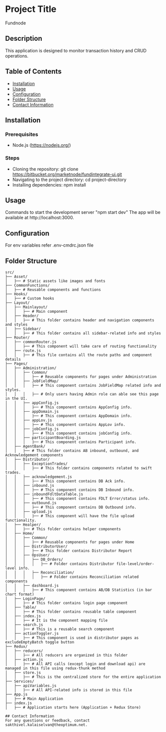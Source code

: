 # Project Title
Fundnode

## Description
This application is designed to monitor transaction history and CRUD operations.

## Table of Contents
- [Installation](#installation)
- [Usage](#usage)
- [Configuration](#configuration)
- [Folder Structure](#folder-structure)
- [Contact Information](#contact-information)

## Installation
### Prerequisites
- Node.js (https://nodejs.org/)

### Steps
- Cloning the repository: git clone https://bitbucket.org/marketnode/fundintegrate-ui.git
- Navigating to the project directory: cd project-directory
- Installing dependencies: npm install 

## Usage
Commands to start the development server "npm start dev"
The app will be available at http://localhost:3000.

## Configuration
For env variables refer .env-cmdrc.json file

## Folder Structure
```
src/
├── Asset/
│   ├── # Static assets like images and fonts
├── CommonFunctions/
│   ├── # Reusable components and functions
├── Hooks/
│   ├── # Custom hooks
├── Layout/
│   ├── Mainlayout/
│   │   ├── # Main component
│   ├── Header/
│   │   ├── # This folder contains header and navigation components and styles
│   ├── Sidebar/
│   │   ├── # This folder contains all sidebar-related info and styles
├── Router/
│   ├── commonRouter.js
│   │   ├── # This component will take care of routing functionality
│   ├── route.js
│   │   ├── # This file contains all the route paths and component details
├── Pages/
│   ├── Administration/
│   │   ├── Common/
│   │   │   ├── # Reusable components for pages under Administration
│   │   ├── JobFieldMap/
│   │   │   ├── # This component contains JobFieldMap related info and styles.
│   │   │   ├── # Only users having Admin role can able see this page in the UI.
│   │   ├── appConfig.js
│   │   │   ├── # This component contains AppConfig info.
│   │   ├── appDomain.js
│   │   │   ├── # This component contains AppDomain info.
│   │   ├── appLov.js
│   │   │   ├── # This component contains AppLov info.
│   │   ├── jobConfig.js
│   │   │   ├── # This component contains jobConfig info.
│   │   ├── participantBoarding.js
│   │   │   ├── # This component contains Participant info.
│   ├── AgentBank/
│   │   ├── # This folder contains AB inbound, outbound, and Acknowledgement components
│   ├── Distributor/
│   │   ├── ExceptionTrades/
│   │   │   ├── # This folder contains components related to swift trades.
│   │   ├── acknowledgement.js
│   │   │   ├── # This component contains DB Ack info.
│   │   ├── inbound.js
│   │   │   ├── # This component contains DB Inbound info.
│   │   ├── inboundFdltDataTable.js
│   │   │   ├── # This component contains FDLT Error/status info.
│   │   ├── outbound.js
│   │   │   ├── # This component contains DB Outbound info.
│   │   ├── upload.js
│   │   │   ├── # This component will have the file upload functionality.
│   ├── Healper/
│   │   ├── # This folder contains helper components
│   ├── Home/
│   │   ├── Common/
│   │   │   ├── # Reusable components for pages under Home
│   │   ├── DistributorUser/
│   │   │   ├── # This folder contains Distributor Report
│   │   ├── OpsUser/
│   │   │   ├── DB_Orders/
│   │   │   │   ├── # Folder contains Distributor file-level/order-level info.
│   │   │   ├── Reconciliation/
│   │   │   │   ├── # Folder contains Reconciliation related components
│   │   ├── dashboard.js
│   │   │   ├── # This component contains AB/DB Statistics (in bar chart format)
│   ├── LoginPage/
│   │   ├── # This folder contains login page component
│   ├── Table/
│   │   ├── # This folder contains reusable table component
│   ├── index.js
│   │   ├── # It is the component mapping file
│   ├── search.js
│   │   ├── # This is a reusable search component
│   ├── actionToggler.js
│   │   ├── # This component is used in distributor pages as excludeEmptyBatch toggle button
├── Redux/
│   ├── reducers/
│   │   ├── # All reducers are organized in this folder
│   ├── action.js
│   │   ├── # All API calls (except login and download api) are managed in this file using redux-thunk method
│   ├── store.js
│   │   ├── # This is the centralized store for the entire application
├── Services/
│   ├── apiVariables.js
│   │   ├── # All API-related info is stored in this file
├── App.js
│   ├── # Main Application
├── index.js
│   ├── # Application starts here (Application + Redux Store)

## Contact Information
For any questions or feedback, contact sakthivel.kalaiselvan@theoptimum.net.





        

    


